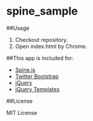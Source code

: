 spine_sample
============

##Usage

1. Checkout repository.
2. Open index.html by Chrome.

##This app is included for:

* [Spine.js](http://spinejs.com/)
* [Twitter Bootstrap](http://twitter.github.com/bootstrap/)
* [jQuery](http://jquery.com/)
* [jQuery Templates](https://github.com/jquery/jquery-tmpl)

##License

MIT License